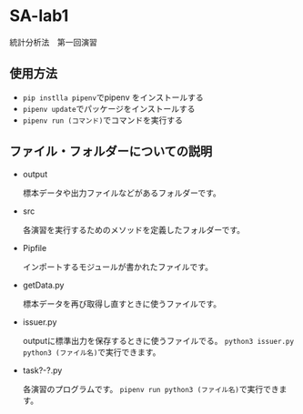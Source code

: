 # SA-lab1

統計分析法　第一回演習

## 使用方法

- `pip instlla pipenv`でpipenv をインストールする
- `pipenv update`でパッケージをインストールする
- `pipenv run (コマンド)`でコマンドを実行する

## ファイル・フォルダーについての説明

- output
  
  標本データや出力ファイルなどがあるフォルダーです。
- src
  
  各演習を実行するためのメソッドを定義したフォルダーです。
- Pipfile
  
  インポートするモジュールが書かれたファイルです。
- getData.py
  
  標本データを再び取得し直すときに使うファイルです。
- issuer.py
  
  outputに標準出力を保存するときに使うファイルでる。
  `python3 issuer.py python3 (ファイル名)`で実行できます。
- task?-?.py
  
  各演習のプログラムです。
  `pipenv run python3 (ファイル名)`で実行できます。
